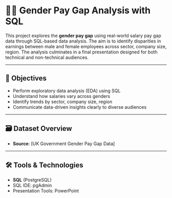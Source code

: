 # 👩‍💼 Gender Pay Gap Analysis with SQL

This project explores the **gender pay gap** using real-world salary pay gap data through SQL-based data analysis. The aim is to identify disparities in earnings between male and female employees across sector, company size, region. The analysis culminates in a final presentation designed for both technical and non-technical audiences.

---

## 📌 Objectives

- Perform exploratory data analysis (EDA) using SQL
- Understand how salaries vary across genders
- Identify trends by sector, company size, region
- Communicate data-driven insights clearly to diverse audiences

---

## 🗃️ Dataset Overview

- **Source**: [UK Government Gender Pay Gap Data]

---

## 🛠️ Tools & Technologies

- **SQL** (PostgreSQL)
- SQL IDE: pgAdmin
- Presentation Tools: PowerPoint
